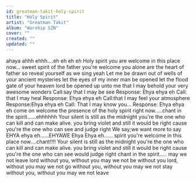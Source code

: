 ```yaml
---
id: greatman-takit-holy-spirit
title: "Holy Spirit"
artist: "Greatman Takit"
album: "Worship SZN"
cover: ""
created: ""
updated: ""
---
```


ahaya ahhh ehhh....eh eh eh eh
Holy spirit you are welcome in this place now...
sweet spirit of the father
you're welcome
you alone are the heart of father
so reveal yourself as we sing yeah
Let me be drawn out of wells of your ancient mysteries
let the eyes of my inner man be opened
let the flood gate of your heaven lord be opened up unto me
that I may behold your very awesome wonders
   Call:say that I may be see
    Response: Ehya ehya eh
    Call: that I may heal
     Response: Ehya ehya eh
      Call:that I may feel your atmosphere
     Response:Ehya ehya eh
     Call: That I may know you...
     Response: Ehya ehya eh
      come on welcome the presence of the holy spirit right now.....chant in the spirit......ehhhhhh
     Your silent is still as the midnight
     you're the one who can kill and can make  alive.
  you bring violet and still it would be right
cause you're the one who can see and judge right
        We say;we want more to say EHYA ehya eh......EHYAWE
      Ehya Ehya eh......
   spirit you're welcome in this place now....chant!!!!
Your silent is still as the midnight
     you're the one who can kill and can make  alive.
  you bring violet and still it would be right
cause you're the one who can see would judge right
   chant in the spirit.....
  may we not leave lord
without you, without you
 may we not be
without you lord, without you
may we not go
without you, without you
may we not stay
without you, without you
may we not leave
